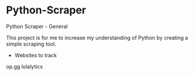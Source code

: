 # Python-Scraper
Python Scraper - General


This project is for me to increase my understanding of Python by creating a simple scraping tool. 

- Websites to track

op.gg
lolalytics
